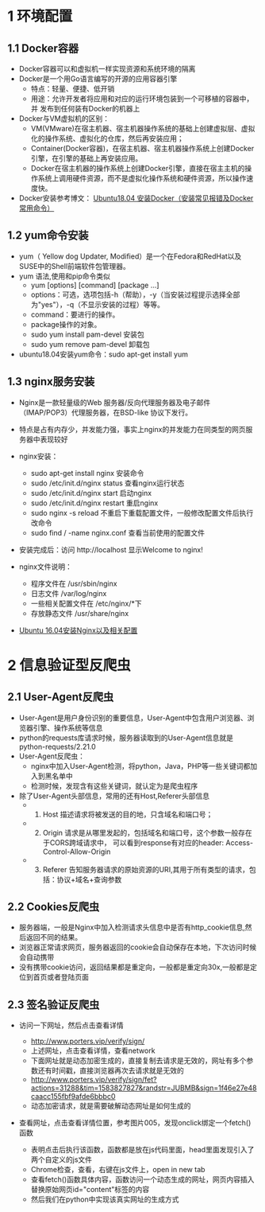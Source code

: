 

# 1 环境配置
## 1.1 Docker容器
- Docker容器可以和虚拟机一样实现资源和系统环境的隔离
- Docker是一个用Go语言编写的开源的应用容器引擎
    - 特点：轻量、便捷、低开销
    - 用途：允许开发者将应用和对应的运行环境包装到一个可移植的容器中，并
    发布到任何装有Docker的机器上
- Docker与VM虚拟机的区别：
    - VM(VMware)在宿主机器、宿主机器操作系统的基础上创建虚拟层、虚拟化的操作系统、虚拟化的仓库，然后再安装应用；
    - Container(Docker容器)，在宿主机器、宿主机器操作系统上创建Docker引擎，在引擎的基础上再安装应用。
    - Docker在宿主机器的操作系统上创建Docker引擎，直接在宿主主机的操作系统上调用硬件资源，而不是虚拟化操作系统和硬件资源，所以操作速度快。
- Docker安装参考博文：
[Ubuntu18.04 安装Docker（安装常见报错及Docker常用命令）](https://blog.csdn.net/u011318077/article/details/104733149)

## 1.2 yum命令安装
- yum（ Yellow dog Updater, Modified）是一个在Fedora和RedHat以及SUSE中的Shell前端软件包管理器。
- yum 语法,使用和pip命令类似
    - yum [options] [command] [package ...]
    - options：可选，选项包括-h（帮助），-y（当安装过程提示选择全部为"yes"），-q（不显示安装的过程）等等。
    - command：要进行的操作。
    - package操作的对象。
    - sudo yum install pam-devel   安装包
    - sudo yum remove pam-devel    卸载包
- ubuntu18.04安装yum命令：sudo apt-get install yum

## 1.3 nginx服务安装
- Nginx是一款轻量级的Web 服务器/反向代理服务器及电子邮件（IMAP/POP3）代理服务器，在BSD-like 协议下发行。
- 特点是占有内存少，并发能力强，事实上nginx的并发能力在同类型的网页服务器中表现较好

- nginx安装：
    - sudo apt-get install nginx      安装命令
    - sudo /etc/init.d/nginx status   查看nginx运行状态
    - sudo /etc/init.d/nginx start    启动nginx
    - sudo /etc/init.d/nginx restart  重启nginx
    - sudo nginx -s reload            不重启下重载配置文件，一般修改配置文件后执行改命令
    - sudo find / -name nginx.conf    查看当前使用的配置文件

- 安装完成后：访问 http://localhost  显示Welcome to nginx!

- nginx文件说明：
    - 程序文件在 /usr/sbin/nginx
    - 日志文件 /var/log/nginx
    - 一些相关配置文件在 /etc/nginx/*下
    - 存放静态文件 /usr/share/nginx 

- [Ubuntu 16.04安装Nginx以及相关配置](https://blog.csdn.net/javahighness/article/details/80500437?depth_1-utm_source=distribute.pc_relevant.none-task&utm_source=distribute.pc_relevant.none-task)


# 2 信息验证型反爬虫
## 2.1 User-Agent反爬虫
- User-Agent是用户身份识别的重要信息，User-Agent中包含用户浏览器、浏览器引擎、操作系统等信息
- python的requests库请求时候，服务器读取到的User-Agent信息就是 python-requests/2.21.0
- User-Agent反爬虫：
    - nginx中加入User-Agent检测，将python，Java，PHP等一些关键词都加入到黑名单中
    - 检测时候，发现含有这些关键词，就认定为是爬虫程序
- 除了User-Agent头部信息，常用的还有Host,Referer头部信息
    - 1. Host 描述请求将被发送的目的地，只含域名和端口号；
    - 2. Origin 请求是从哪里发起的，包括域名和端口号，这个参数一般存在于CORS跨域请求中，
        可以看到response有对应的header: Access-Control-Allow-Origin
    - 3. Referer 告知服务器请求的原始资源的URI,其用于所有类型的请求，包括：协议+域名+查询参数


## 2.2 Cookies反爬虫
- 服务器端，一般是Nginx中加入检测请求头信息中是否有http_cookie信息,然后返回不同的结果。
- 浏览器正常请求网页，服务器返回的cookie会自动保存在本地，下次访问时候会自动携带
- 没有携带cookie访问，返回结果都是重定向，一般都是重定向30x,一般都是定位到首页或者登陆页面

## 2.3 签名验证反爬虫
- 访问一下网址，然后点击查看详情
    - http://www.porters.vip/verify/sign/
    - 上述网址，点击查看详情，查看network
    - 下面网址就是动态加密生成的，直接复制去请求是无效的，网址有多个参数还有时间戳，直接浏览器再次去请求就是无效的
    - http://www.porters.vip/verify/sign/fet?actions=31288&tim=1583827827&randstr=JUBMB&sign=1f46e27e48caacc155fbf9afde6bbbc0
    - 动态加密请求，就是需要破解动态网址是如何生成的

- 查看网址，点击查看详情位置，参考图片005，发现onclick绑定一个fetch()函数
    - 表明点击后执行该函数，函数都是放在js代码里面，head里面发现引入了两个自定义的js文件
    - Chrome检查，查看，右键在js文件上，open in new tab
    - 查看fetch()函数具体内容，函数访问一个动态生成的网址，网页内容插入替换原始网页id="content"标签的内容
    - 然后我们在python中实现该真实网址的生成方式
    